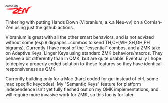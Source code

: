 ![Corne-ish Zen Logo](zenlogo.png)

Tinkering with putting Hands Down (Vibranium, a.k.a Neu-vv) on a Cornish-Zen using just the github actions.

Vibranium is great with all the other smart behaviors, and is not advized without some (esp `H` digraphs…combos to send TH,CH,WH,SH,GH,PH bigrams). Currently I have most of the "essential" combos, and a ZMK take on Adaptive Keys, Linger Keys using standard ZMK behaviors/macros. They behave a bit differently than in QMK, but are quite usable. Eventually I hope to deploy a properly coded solution to these features so they have identical responsiveness as QMK.

Currently building only for a Mac (hard coded for gui instead of ctrl, some mac specific keycodes). My "Semantic Keys" feature for platform independence isn't yet fully fleshed out on my QMK implementations, and will reguire more invasive work for ZMK, so this too is for later.
